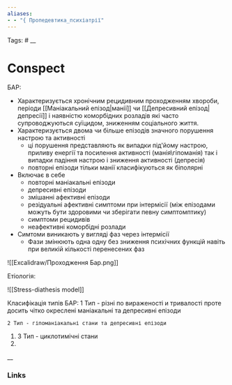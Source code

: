 ```yaml
---
aliases: 
- - "{ Пропедевтика_психіатрії"
---
```

Tags: #
__
# Conspect

БАР: 
- Характеризується хронічним рецидивним проходженням хвороби, періоди [[Маніакальний епізод|манії]] чи [[Депресивний епізод|депресії]] і наявністю коморбідних розладів які часто супроводжуються суїцидом, зниженням соціального життя.
- Характеризується двома чи більше епізодів значного порушення настрою та активності 
	- ці порушення представляють як випадки під'йому настрою, приливу енергії та посилення активності (манія\гіпоманія) так і випадки падіння настрою і зниження активності (депресія)
	- повторні епізоди тільки манії класифікуються як біполярні
- Включає в себе
	- повторні маніакальні епізоди
	- депресивні епізоди
	- змішанні афективні епізоди
	- резідуальні афективні симптоми при інтермісії (між епізодами можуть бути здоровими чи зберігати певну симптомптику)
	- симптоми рецидивів
	- неафективні коморбідні розлади
- Симтоми виникають у вигляді фаз через інтермісії
	- Фази змінюють одна одну без зниження психічних функцій навіть при великій кількості перенесених фаз

![[Excalidraw/Проходження Бар.png]]



Етіологія: 

![[Stress-diathesis model]]

Класифікація типів БАР:
	1 Тип - різні по вираженості и тривалості проте досить чітко окреслені маніакальні та депресивні епізоди
	
	2 Тип - гіпоманіакальні стани та депресивні епізоди
1. 3 Тип - циклотимічні стани
2. 
__
### Links
